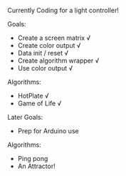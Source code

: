 Currently Coding for a light controller!

Goals:
* Create a screen matrix √
* Create color output √
* Data init / reset √
* Create algorithm wrapper √
* Use color output √

Algorithms:
* HotPlate √
* Game of Life √



Later Goals:
* Prep for Arduino use

Algorithms:
* Ping pong
* An Attractor!